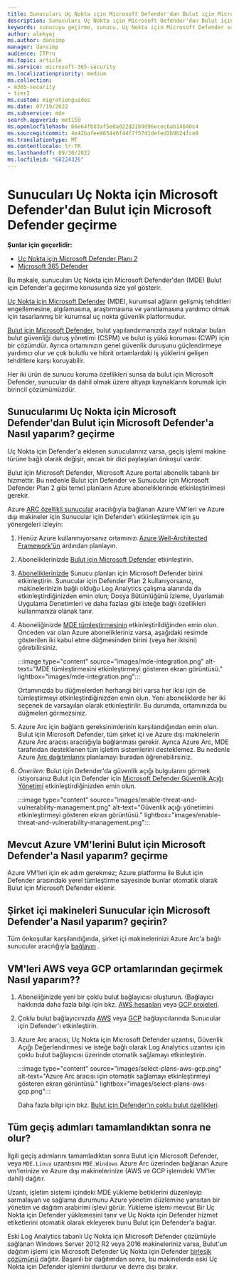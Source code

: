 ```yaml
---
title: Sunucuları Uç Nokta için Microsoft Defender'dan Bulut için Microsoft Defender geçirme
description: Sunucuları Uç Nokta için Microsoft Defender'dan Bulut için Microsoft Defender geçirmeyi öğrenin.
keywords: sunucuyu geçirme, sunucu, Uç Nokta için Microsoft Defender sunucusu, Bulut için Microsoft Defender, MDE, azure, azure bulutu, CSPM, CWP, bulut iş yükü koruması, tehdit koruması, gelişmiş tehdit koruması, Microsoft Azure, çoklu bulut bağlayıcısı
author: alekyaj
ms.author: dansimp
manager: dansimp
audience: ITPro
ms.topic: article
ms.service: microsoft-365-security
ms.localizationpriority: medium
ms.collection:
- m365-security
- tier2
ms.custom: migrationguides
ms.date: 07/19/2022
ms.subservice: mde
search.appverid: met150
ms.openlocfilehash: 66e64fb83af5e0ad22d21b9d96ecec6ab14640c4
ms.sourcegitcommit: 4e42bafee965446f44f7f57d1defed2b9b24fce8
ms.translationtype: MT
ms.contentlocale: tr-TR
ms.lasthandoff: 09/30/2022
ms.locfileid: "68224326"
---
```

# <a name="migrating-servers-from-microsoft-defender-for-endpoint-to-microsoft-defender-for-cloud"></a>Sunucuları Uç Nokta için Microsoft Defender'dan Bulut için Microsoft Defender geçirme

**Şunlar için geçerlidir:**

- [Uç Nokta için Microsoft Defender Planı 2](https://go.microsoft.com/fwlink/p/?linkid=2154037)
- [Microsoft 365 Defender](https://go.microsoft.com/fwlink/?linkid=2118804)

Bu makale, sunucuları Uç Nokta için Microsoft Defender'den (MDE) Bulut için Defender'a geçirme konusunda size yol gösterir.

[Uç Nokta için Microsoft Defender](https://www.microsoft.com/security/business/endpoint-security/microsoft-defender-endpoint) (MDE), kurumsal ağların gelişmiş tehditleri engellemesine, algılamasına, araştırmasına ve yanıtlamasına yardımcı olmak için tasarlanmış bir kurumsal uç nokta güvenlik platformudur.

[Bulut için Microsoft Defender](https://azure.microsoft.com/services/defender-for-cloud/), bulut yapılandırmanızda zayıf noktalar bulan bulut güvenliği duruş yönetimi (CSPM) ve bulut iş yükü koruması (CWP) için bir çözümdür. Ayrıca ortamınızın genel güvenlik duruşunu güçlendirmeye yardımcı olur ve çok bulutlu ve hibrit ortamlardaki iş yüklerini gelişen tehditlere karşı koruyabilir.

Her iki ürün de sunucu koruma özellikleri sunsa da bulut için Microsoft Defender, sunucular da dahil olmak üzere altyapı kaynaklarını korumak için birincil çözümümüzdür. 

## <a name="how-do-i-migrate-my-servers-from-microsoft-defender-for-endpoint-to-microsoft-defender-for-cloud"></a>Sunucularımı Uç Nokta için Microsoft Defender'dan Bulut için Microsoft Defender'a Nasıl yaparım? geçirme

Uç Nokta için Defender'a eklenen sunucularınız varsa, geçiş işlemi makine türüne bağlı olarak değişir, ancak bir dizi paylaşılan önkoşul vardır. 

Bulut için Microsoft Defender, Microsoft Azure portal abonelik tabanlı bir hizmettir. Bu nedenle Bulut için Defender ve Sunucular için Microsoft Defender Plan 2 gibi temel planların Azure aboneliklerinde etkinleştirilmesi gerekir.

Azure [ARC özellikli sunucular](/azure/azure-arc/servers/overview) aracılığıyla bağlanan Azure VM'leri ve Azure dışı makineler için Sunucular için Defender'ı etkinleştirmek için şu yönergeleri izleyin:

1. Henüz Azure kullanmıyorsanız ortamınızı [Azure Well-Architected Framework'ün](/azure/architecture/framework/) ardından planlayın.

2. Aboneliklerinizde [Bulut için Microsoft Defender](/azure/defender-for-cloud/get-started) etkinleştirin.

3. [Aboneliklerinizde](/azure/defender-for-cloud/enable-enhanced-security) Sunucu planları için Microsoft Defender birini etkinleştirin. Sunucular için Defender Plan 2 kullanıyorsanız, makinelerinizin bağlı olduğu Log Analytics çalışma alanında da etkinleştirdiğinizden emin olun; Dosya Bütünlüğünü İzleme, Uyarlamalı Uygulama Denetimleri ve daha fazlası gibi isteğe bağlı özellikleri kullanmanıza olanak tanır.

4. Aboneliğinizde [MDE tümleştirmesinin](/azure/defender-for-cloud/integration-defender-for-endpoint?tabs=windows) etkinleştirildiğinden emin olun. Önceden var olan Azure abonelikleriniz varsa, aşağıdaki resimde gösterilen iki kabul etme düğmesinden birini (veya her ikisini) görebilirsiniz.

     :::image type="content" source="images/mde-integration.png" alt-text="MDE tümleştirmesini etkinleştirmeyi gösteren ekran görüntüsü." lightbox="images/mde-integration.png":::

   Ortamınızda bu düğmelerden herhangi biri varsa her ikisi için de tümleştirmeyi etkinleştirdiğinizden emin olun. Yeni aboneliklerde her iki seçenek de varsayılan olarak etkinleştirilir. Bu durumda, ortamınızda bu düğmeleri görmezsiniz.

5. Azure Arc için bağlantı gereksinimlerinin karşılandığından emin olun. Bulut için Microsoft Defender, tüm şirket içi ve Azure dışı makinelerin Azure Arc aracısı aracılığıyla bağlanması gerekir. Ayrıca Azure Arc, MDE tarafından desteklenen tüm işletim sistemlerini desteklemez. Bu nedenle Azure [Arc dağıtımlarını](/azure/azure-arc/servers/plan-at-scale-deployment) planlamayı buradan öğrenebilirsiniz.

6. *Önerilen:* Bulut için Defender'da güvenlik açığı bulgularını görmek istiyorsanız Bulut için Defender için [Microsoft Defender Güvenlik Açığı Yönetimi](/azure/defender-for-cloud/enable-data-collection?tabs=autoprovision-va) etkinleştirdiğinizden emin olun.

   :::image type="content" source="images/enable-threat-and-vulnerability-management.png" alt-text="Güvenlik açığı yönetimini etkinleştirmeyi gösteren ekran görüntüsü." lightbox="images/enable-threat-and-vulnerability-management.png"::: 

## <a name="how-do-i-migrate-existing-azure-vms-to-microsoft-defender-for-cloud"></a>Mevcut Azure VM'lerini Bulut için Microsoft Defender'a Nasıl yaparım? geçirme

Azure VM'leri için ek adım gerekmez; Azure platformu ile Bulut için Defender arasındaki yerel tümleştirme sayesinde bunlar otomatik olarak Bulut için Microsoft Defender eklenir.

## <a name="how-do-i-migrate-on-premises-machines-to-microsoft-defender-for-servers"></a>Şirket içi makineleri Sunucular için Microsoft Defender'a Nasıl yaparım? geçirin?

Tüm önkoşullar karşılandığında, şirket içi makinelerinizi Azure Arc'a bağlı sunucular aracılığıyla [bağlayın](/azure/defender-for-cloud/quickstart-onboard-machines?pivots=azure-arc) .

## <a name="how-do-i-migrate-vms-from-aws-or-gcp-environments"></a>VM'leri AWS veya GCP ortamlarından geçirmek Nasıl yaparım??

1. Aboneliğinizde yeni bir çoklu bulut bağlayıcısı oluşturun. (Bağlayıcı hakkında daha fazla bilgi için bkz. [AWS hesapları](/azure/defender-for-cloud/quickstart-onboard-aws?pivots=env-settings) veya [GCP projeleri](/azure/defender-for-cloud/quickstart-onboard-gcp?pivots=env-settings).

2. Çoklu bulut bağlayıcınızda [AWS](/azure/defender-for-cloud/quickstart-onboard-aws?pivots=env-settings#prerequisites) veya [GCP](/azure/defender-for-cloud/quickstart-onboard-gcp?pivots=env-settings#configure-the-servers-plan) bağlayıcılarında Sunucular için Defender'ı etkinleştirin.

3. Azure Arc aracısı, Uç Nokta için Microsoft Defender uzantısı, Güvenlik Açığı Değerlendirmesi ve isteğe bağlı olarak Log Analytics uzantısı için çoklu bulut bağlayıcısı üzerinde otomatik sağlamayı etkinleştirin.

     :::image type="content" source="images/select-plans-aws-gcp.png" alt-text="Azure Arc aracısı için otomatik sağlamayı etkinleştirmeyi gösteren ekran görüntüsü." lightbox="images/select-plans-aws-gcp.png":::

   Daha fazla bilgi için bkz. [Bulut için Defender'ın çoklu bulut özellikleri](https://aka.ms/mdcmc).

## <a name="what-happens-once-all-migration-steps-are-completed"></a>Tüm geçiş adımları tamamlandıktan sonra ne olur?

İlgili geçiş adımlarını tamamladıktan sonra Bulut için Microsoft Defender, veya `MDE.Linux` uzantısını `MDE.Windows` Azure Arc üzerinden bağlanan Azure vm'lerinize ve Azure dışı makinelerinize (AWS ve GCP işlemdeki VM'ler dahil) dağıtır.

Uzantı, işletim sistemi içindeki MDE yükleme betiklerini düzenleyip sarmalayan ve sağlama durumunu Azure yönetim düzlemine yansıtan bir yönetim ve dağıtım arabirimi işlevi görür. Yükleme işlemi mevcut Bir Uç Nokta için Defender yüklemesini tanır ve Uç Nokta için Defender hizmet etiketlerini otomatik olarak ekleyerek bunu Bulut için Defender'a bağlar.

Eski Log Analytics tabanlı Uç Nokta için Microsoft Defender çözümüyle sağlanan Windows Server 2012 R2 veya 2016 makineleriniz varsa, Bulut'un dağıtım işlemi için Microsoft Defender Uç Nokta için Defender [birleşik çözümünü](configure-server-endpoints.md#new-windows-server-2012-r2-and-2016-functionality-in-the-modern-unified-solution) dağıtır. Başarılı bir dağıtımdan sonra, bu makinelerde eski Uç Nokta için Defender işlemini durdurur ve devre dışı bırakır.
